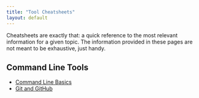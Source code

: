 ```yaml
---
title: "Tool Cheatsheets"
layout: default
---
```

Cheatsheets are exactly that: a quick reference to the most relevant information for a given topic. The information provided in these pages are not meant to be exhaustive, just handy.

## Command Line Tools
- [Command Line Basics](command-line)
- [Git and GitHub](git-github)